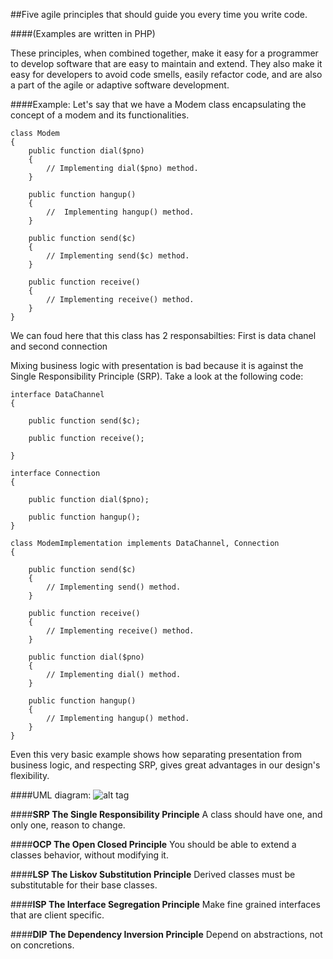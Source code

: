 ##Five agile principles that should guide you every time you write code.

####(Examples are written in PHP)

These principles, when combined together, make it easy for a programmer to develop software that are easy to maintain and extend. They also make it easy for developers to avoid code smells, easily refactor code, and are also a part of the agile or adaptive software development.

####Example:
Let's say that we have a Modem class encapsulating the concept of a modem and its functionalities.
````
class Modem
{
    public function dial($pno)
    {
        // Implementing dial($pno) method.
    }

    public function hangup()
    {
        //  Implementing hangup() method.
    }

    public function send($c)
    {
        // Implementing send($c) method.
    }

    public function receive()
    {
        // Implementing receive() method.
    }
}
````

We can foud here that this class has 2 responsabilties:
First is data chanel and second connection

Mixing business logic with presentation is bad because it is against the Single Responsibility Principle (SRP). Take a look at the following code:
````
interface DataChannel
{

    public function send($c);

    public function receive();

}

interface Connection
{

    public function dial($pno);

    public function hangup();
}

class ModemImplementation implements DataChannel, Connection
{

    public function send($c)
    {
        // Implementing send() method.
    }

    public function receive()
    {
        // Implementing receive() method.
    }

    public function dial($pno)
    {
        // Implementing dial() method.
    }

    public function hangup()
    {
        // Implementing hangup() method.
    }
}
````
Even this very basic example shows how separating presentation from business logic, and respecting SRP, gives great advantages in our design's flexibility.

####UML diagram:
![alt tag](https://github.com/igariok1990/solid-principles-php/blob/master/SingleResponsibility/uml/uml.png)

####**SRP	The Single Responsibility Principle**
A class should have one, and only one, reason to change.

####**OCP	The Open Closed Principle**
You should be able to extend a classes behavior, without modifying it.

####**LSP	The Liskov Substitution Principle**
Derived classes must be substitutable for their base classes.

####**ISP	The Interface Segregation Principle**
Make fine grained interfaces that are client specific.

####**DIP	The Dependency Inversion Principle**
Depend on abstractions, not on concretions.

